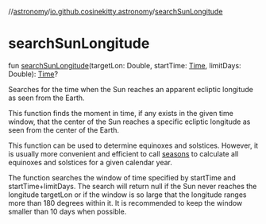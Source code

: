 //[astronomy](../../index.md)/[io.github.cosinekitty.astronomy](index.md)/[searchSunLongitude](search-sun-longitude.md)

# searchSunLongitude

fun [searchSunLongitude](search-sun-longitude.md)(targetLon: Double, startTime: [Time](-time/index.md), limitDays: Double): [Time](-time/index.md)?

Searches for the time when the Sun reaches an apparent ecliptic longitude as seen from the Earth.

This function finds the moment in time, if any exists in the given time window, that the center of the Sun reaches a specific ecliptic longitude as seen from the center of the Earth.

This function can be used to determine equinoxes and solstices. However, it is usually more convenient and efficient to call [seasons](seasons.md) to calculate all equinoxes and solstices for a given calendar year.

The function searches the window of time specified by startTime and startTime+limitDays. The search will return null if the Sun never reaches the longitude targetLon or if the window is so large that the longitude ranges more than 180 degrees within it. It is recommended to keep the window smaller than 10 days when possible.
